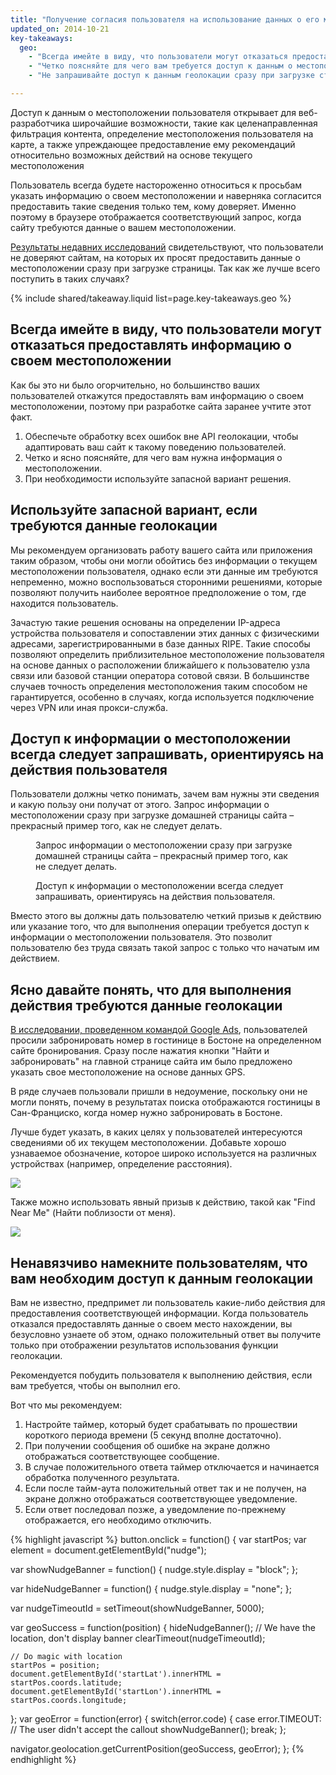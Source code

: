 ```yaml
---
title: "Получение согласия пользователя на использование данных о его местоположении"
updated_on: 2014-10-21
key-takeaways:
  geo: 
    - "Всегда имейте в виду, что пользователи могут отказаться предоставлять информацию о своем местоположении."
    - "Четко поясняйте для чего вам требуется доступ к данным о местоположении пользователя."
    - "Не запрашивайте доступ к данным геолокации сразу при загрузке страницы."

---
```


<p class="intro">
  Доступ к данным о местоположении пользователя открывает для веб-разработчика широчайшие возможности, такие как целенаправленная фильтрация контента, определение местоположения пользователя на карте, а также упреждающее предоставление ему рекомендаций относительно возможных действий на основе текущего местоположения
</p>

Пользователь всегда будете настороженно 
относиться к просьбам указать информацию о своем местоположении и наверняка согласится предоставить такие сведения только тем, кому доверяет.  Именно поэтому в браузере 
отображается соответствующий запрос, когда сайту требуются данные о вашем местоположении.



<a href="http://static.googleusercontent.com/media/www.google.com/en/us/intl/ALL_ALL/think/multiscreen/pdf/multi-screen-moblie-whitepaper_research-studies.pdf">Результаты недавних исследований</a> свидетельствуют, 
что пользователи не доверяют сайтам, на которых их просят предоставить данные о местоположении сразу 
при загрузке страницы. Так как же лучше всего поступить в таких случаях?

{% include shared/takeaway.liquid list=page.key-takeaways.geo %}

## Всегда имейте в виду, что пользователи могут отказаться предоставлять информацию о своем местоположении

Как бы это ни было огорчительно, но большинство ваших пользователей откажутся предоставлять вам информацию 
о своем местоположении, поэтому при разработке сайта заранее учтите этот факт.

1.  Обеспечьте обработку всех ошибок вне API геолокации, чтобы адаптировать ваш 
сайт к такому поведению пользователей.
2.  Четко и ясно поясняйте, для чего вам нужна информация о местоположении.
3.  При необходимости используйте запасной вариант решения.

## Используйте запасной вариант, если требуются данные геолокации

Мы рекомендуем организовать работу вашего сайта или приложения таким образом, чтобы они могли обойтись без
информации о текущем местоположении пользователя, однако если эти данные
им требуются непременно, можно воспользоваться сторонними решениями, которые позволяют
получить наиболее вероятное предположение о том, где находится пользователь.

Зачастую такие решения основаны на определении IP-адреса устройства пользователя и сопоставлении этих данных 
с физическими адресами, зарегистрированными в базе данных RIPE.  Такие способы позволяют
определить приблизительное местоположение пользователя на основе данных о расположении ближайшего к пользователю
узла связи или базовой станции оператора сотовой связи.  В большинстве случаев
точность определения местоположения таким способом не гарантируется, особенно в случаях, когда используется подключение через VPN
или иная прокси-служба.

## Доступ к информации о местоположении всегда следует запрашивать, ориентируясь на действия пользователя

Пользователи должны четко понимать, зачем вам нужны эти сведения и
какую пользу они получат от этого.  Запрос информации о местоположении сразу при загрузке домашней страницы 
сайта – прекрасный пример того, как не следует делать.

<div class="clear g-wide--pull-1">
  <div class="mdl-cell mdl-cell--6--col">
    <figure class="fluid">
      <img src="images/sw-navigation-bad.png" srcset="images/sw-navigation-bad.png 1x, images/sw-navigation-bad-2x.png 2x" alt="">
      <figcaption>Запрос информации о местоположении сразу при загрузке домашней страницы сайта – прекрасный пример того, как не следует делать.</figcaption>
    </figure>
  </div>
  <div class="mdl-cell mdl-cell--6--col">
    <figure class="fluid">
      <img src="images/sw-navigation-good.png" srcset="images/sw-navigation-good.png 1x, images/sw-navigation-good-2x.png 2x" alt="">
      <figcaption>Доступ к информации о местоположении всегда следует запрашивать, ориентируясь на действия пользователя.</figcaption>
      </figure>
  </div>
</div>

Вместо этого вы должны дать пользователю четкий призыв к действию или указание того,
что для выполнения операции требуется доступ к информации о местоположении пользователя.  Это позволит пользователю
без труда связать такой запрос с только что
начатым им действием.

## Ясно давайте понять, что для выполнения действия требуются данные геолокации

<a href="http://static.googleusercontent.com/media/www.google.com/en/us/intl/ALL_ALL/think/multiscreen/pdf/multi-screen-moblie-whitepaper_research-studies.pdf">В исследовании, проведенном командой Google Ads</a>, пользователей просили забронировать номер в гостинице в Бостоне на определенном сайте бронирования. Сразу после нажатия кнопки "Найти и забронировать" на главной странице сайта им было предложено указать свое местоположение на основе данных GPS.

В ряде случаев пользовали пришли в недоумение, поскольку они не могли понять,
почему в результатах поиска отображаются гостиницы в Сан-Франциско, когда номер нужно забронировать в 
Бостоне.

Лучше будет указать, в каких
целях у пользователей интересуются сведениями об их текущем местоположении. Добавьте хорошо узнаваемое обозначение, которое 
широко используется на различных устройствах (например, определение расстояния).

<img src="images/indication.png">

Также можно использовать явный призыв к действию, такой как "Find Near Me" (Найти поблизости от меня).

<img src="images/nearme.png">

## Ненавязчиво намекните пользователям, что вам необходим доступ к данным геолокации

Вам не известно, предпримет ли пользователь какие-либо действия для предоставления соответствующей информации.  Когда 
пользователь отказался предоставлять данные о своем место нахождении, вы безусловно узнаете об этом, однако 
положительный ответ вы получите только при отображении результатов использования функции геолокации.

Рекомендуется побудить пользователя к выполнению действия, если вам требуется, чтобы он выполнил его.

Вот что мы рекомендуем: 

1.  Настройте таймер, который будет срабатывать по прошествии короткого периода времени (5 секунд вполне достаточно).
2.  При получении сообщения об ошибке на экране должно отображаться соответствующее сообщение.
3.  В случае положительного ответа таймер отключается и начинается обработка полученного результата.
4.  Если после тайм-аута положительный ответ так и не получен, на экране должно отображаться соответствующее уведомление.
5.  Если ответ последовал позже, а уведомление по-прежнему отображается, его необходимо отключить.

{% highlight javascript %}
button.onclick = function() {
  var startPos;
  var element = document.getElementById("nudge");

  var showNudgeBanner = function() {
    nudge.style.display = "block";
  };

  var hideNudgeBanner = function() {
    nudge.style.display = "none";
  };

  var nudgeTimeoutId = setTimeout(showNudgeBanner, 5000);

  var geoSuccess = function(position) {
    hideNudgeBanner();
    // We have the location, don't display banner
    clearTimeout(nudgeTimeoutId); 

    // Do magic with location
    startPos = position;
    document.getElementById('startLat').innerHTML = startPos.coords.latitude;
    document.getElementById('startLon').innerHTML = startPos.coords.longitude;
  };
  var geoError = function(error) {
    switch(error.code) {
      case error.TIMEOUT:
        // The user didn't accept the callout
        showNudgeBanner();
        break;
  };

  navigator.geolocation.getCurrentPosition(geoSuccess, geoError);
};
{% endhighlight %}

